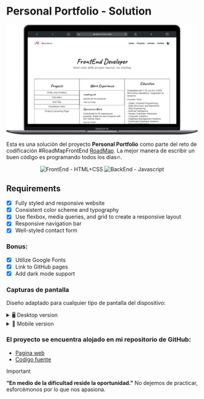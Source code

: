 # Personal Portfolio - Solution

<img src="./image/desktop.png" alt="Solucion preview" style="max-width: 100%; height: auto;">

Esta es una solución del proyecto **Personal Portfolio** como parte del reto de codificación #RoadMapFrontEnd [RoadMap](https://roadmap.sh/projects/portfolio-website). La mejor manera de escribir un buen código es programando todos los días🔥.

<div align="center">
  <img src="https://img.shields.io/badge/FrontEnd-HTML%2BCSS-yellow" alt="FrontEnd - HTML+CSS">
  <img src="https://img.shields.io/badge/BackEnd-Javascript-orange" alt="BackEnd - Javascript">
</div>

## Requirements
-[x] Fully styled and responsive website
-[x] Consistent color scheme and typography
-[x] Use flexbox, media queries, and grid to create a responsive layout
-[x] Responsive navigation bar
-[x] Well-styled contact form

### Bonus:

-[x] Utilize Google Fonts
-[x] Link to GitHub pages
-[x] Add dark mode support

### Capturas de pantalla

Diseño adaptado para cualquier tipo de pantalla del dispositivo:

<details>
    <summary>🖥️ Desktop version</summary>

![](./image/desktop.png)
</details>

<details>
    <summary>📱 Mobile version</summary>

![](./image/mobile.png)
</details>


### El proyecto se encuentra alojado en mi repositorio de GitHub:

- [Pagina web](https://miguelramosalarcon.github.io/Personal-Portfolio-Roadmap/)
- [Codigo fuente]()

> [!IMPORTANT]
> **“En medio de la dificultad reside la oportunidad."** No dejemos de practicar, esforcémonos por lo que nos apasiona.
